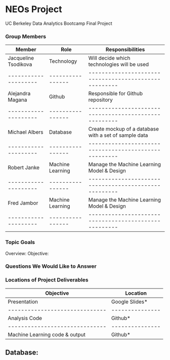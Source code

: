 # NEOs Project
UC Berkeley Data Analytics Bootcamp Final Project

### Group Members
|       Member       |      Role      |                   Responsibilities                  |
|--------------------|----------------|-----------------------------------------------------|
|Jacqueline Tsodikova|   Technology   |     Will decide which technologies will be used     |
|--------------------|----------------|-----------------------------------------------------|
|  Alejandra Magana  |     Github     |          Responsible for Github repository          |
|--------------------|----------------|-----------------------------------------------------|
|   Michael Albers   |    Database    |Create mockup of a database with a set of sample data|
|--------------------|----------------|-----------------------------------------------------|
|    Robert Janke    |Machine Learning|      Manage the Machine Learning Model & Design     |
|--------------------|----------------|-----------------------------------------------------|
|     Fred Jambor    |Machine Learning|      Manage the Machine Learning Model & Design     |
|--------------------|----------------|-----------------------------------------------------|

### Topic Goals
Overview: 
Objective:

### Questions We Would Like to Answer

### Locations of Project Deliverables
|           Objective          |    Location   |
|------------------------------|---------------|
|         Presentation         | Google Slides*|
|------------------------------|---------------|
|         Analysis Code        |    Github*    |
|------------------------------|---------------|
|Machine Learning code & output|    Github*    |

## Database:

